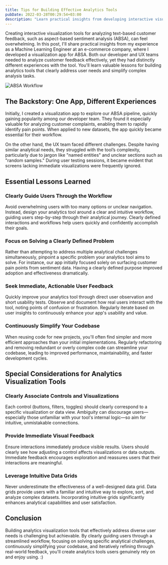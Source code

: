 ```yaml
---
title: Tips for Building Effective Analytics Tools
pubDate: 2022-03-28T00:29:54+03:00
description: "Learn practical insights from developing interactive visualization tools for analyzing customer feedback with aspect-based sentiment analysis (ABSA)."
---
```


Creating interactive visualization tools for analyzing text-based customer feedback, such as aspect-based sentiment analysis (ABSA), can feel overwhelming. In this post, I'll share practical insights from my experience as a Machine Learning Engineer at an e-commerce company, where I developed a visualization app for ABSA. Both our developer and UX teams needed to analyze customer feedback effectively, yet they had distinctly different experiences with the tool. You'll learn valuable lessons for building analytics tools that clearly address user needs and simplify complex analysis tasks.

![ABSA Workflow](/absa-example.png)

## The Backstory: One App, Different Experiences

Initially, I created a visualization app to explore our ABSA pipeline, quickly gaining popularity among our developer team. They found it especially valuable for analyzing customer complaints, enabling them to rapidly identify pain points. When applied to new datasets, the app quickly became essential for their workflow.

On the other hand, the UX team faced different challenges. Despite having similar analytical needs, they struggled with the tool’s complexity, particularly due to jargon like "named entities" and unclear sections such as "random samples." During user testing sessions, it became evident that screens lacking immediate visualizations were frequently ignored.

## Essential Lessons Learned

### Clearly Guide Users Through the Workflow

Avoid overwhelming users with too many options or unclear navigation. Instead, design your analytics tool around a clear and intuitive workflow, guiding users step-by-step through their analytical journey. Clearly defined interactions and workflows help users quickly and confidently accomplish their goals.

### Focus on Solving a Clearly Defined Problem

Rather than attempting to address multiple analytical challenges simultaneously, pinpoint a specific problem your analytics tool aims to solve. For instance, our app initially focused solely on surfacing customer pain points from sentiment data. Having a clearly defined purpose improved adoption and effectiveness dramatically.

### Seek Immediate, Actionable User Feedback

Quickly improve your analytics tool through direct user observation and short usability tests. Observe and document how real users interact with the tool, noting points of confusion or frustration. Regularly iterate based on user insights to continuously enhance your app's usability and value.

### Continuously Simplify Your Codebase

When reusing code for new projects, you'll often find simpler and more efficient approaches than your initial implementations. Regularly refactoring and removing redundant or overly complex code can streamline your codebase, leading to improved performance, maintainability, and faster development cycles.

## Special Considerations for Analytics Visualization Tools

### Clearly Associate Controls and Visualizations

Each control (buttons, filters, toggles) should clearly correspond to a specific visualization or data view. Ambiguity can discourage users—especially those unfamiliar with your tool's internal logic—so aim for intuitive, unmistakable connections.

### Provide Immediate Visual Feedback

Ensure interactions immediately produce visible results. Users should clearly see how adjusting a control affects visualizations or data outputs. Immediate feedback encourages exploration and reassures users that their interactions are meaningful.

### Leverage Intuitive Data Grids

Never underestimate the effectiveness of a well-designed data grid. Data grids provide users with a familiar and intuitive way to explore, sort, and analyze complex datasets. Incorporating intuitive grids significantly enhances analytical capabilities and user satisfaction.

## Conclusion

Building analytics visualization tools that effectively address diverse user needs is challenging but achievable. By clearly guiding users through a streamlined workflow, focusing on solving specific analytical challenges, continuously simplifying your codebase, and iteratively refining through real-world feedback, you'll create analytics tools users genuinely rely on and enjoy using. :)
